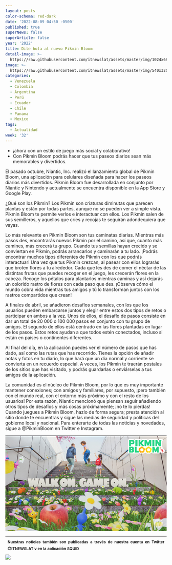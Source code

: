 ```yaml
---
layout: posts
color-schema: red-dark
date: '2022-08-09 04:50 -0500'
published: true
superNews: false
superArticle: false
year: '2022'
title: Dile hola al nuevo Pikmin Bloom
detail-image: >-
  https://raw.githubusercontent.com/itnewslat/assets/master/img/1024x680/pikmin-bloom-g.jpg
image: >-
  https://raw.githubusercontent.com/itnewslat/assets/master/img/540x320/pikmin-bloom-p.jpg
categories:
  - Venezuela
  - Colombia
  - Argentina
  - Perú
  - Ecuador
  - Chile
  - Panama
  - Mexico
tags:
  - Actualidad
week: '32'
---
```

- ¡ahora con un estilo de juego más social y colaborativo!
- Con Pikmin Bloom podrás hacer que tus paseos diarios sean más memorables y divertidos.

El pasado octubre, Niantic, Inc. realizó el lanzamiento global de Pikmin Bloom, una aplicación para celulares diseñada para hacer los paseos diarios más divertidos. Pikmin Bloom fue desarrollada en conjunto por Niantic y Nintendo y actualmente se encuentra disponible en la App Store y Google Play.
 
¿Qué son los Pikmin? Los Pikmin son criaturas diminutas que parecen plantas y están por todas partes, aunque no se pueden ver a simple vista. Pikmin Bloom te permite verlos e interactuar con ellos. Los Pikmin salen de sus semilleros, y aquellos que críes y recojas te seguirán adondequiera que vayas.
 
Lo más relevante en Pikmin Bloom son tus caminatas diarias. Mientras más pasos des, encontrarás nuevos Pikmin por el camino, así que, cuanto más camines, más crecerá tu grupo. Cuando tus semillas hayan crecido y se conviertan en Pikmin, podrás arrancarlos y caminarán a tu lado. ¡Podrás encontrar muchos tipos diferentes de Pikmin con los que podrás interactuar!
Una vez que tus Pikmin crezcan, al pasear con ellos lograrás que broten flores a tu alrededor. Cada que les des de comer el néctar de las distintas frutas que puedes recoger en el juego, les crecerán flores en la cabeza. Recoge los pétalos para plantarlos mientras caminas y así dejarás un colorido rastro de flores con cada paso que des. ¡Observa cómo el mundo cobra vida mientras tus amigos y tú lo transforman juntos con los rastros compartidos que crean!
 
A finales de abril, se añadieron desafíos semanales, con los que los usuarios pueden embarcarse juntos y elegir entre estos dos tipos de retos o participar en ambos a la vez. Unos de ellos, el desafío de pasos consiste en dar un total de 20 000 o 100 000 pasos en conjunto con tu grupo de amigos. El segundo de ellos está centrado en las flores plantadas en lugar de los pasos. Estos retos ayudan a que todos estén conectados, incluso si están en países o continentes diferentes.
 
Al final del día, en la aplicación puedes ver el número de pasos que has dado, así como las rutas que has recorrido. Tienes la opción de añadir notas y fotos en tu diario, lo que hará que un día normal y corriente se convierta en un recuerdo especial. A veces, los Pikmin te traerán postales de los sitios que has visitado, y podrás guardarlas o enviárselas a tus amigos de la aplicación.

La comunidad es el núcleo de Pikmin Bloom, por lo que es muy importante mantener conexiones; con amigos y familiares, por supuesto, ¡pero también con el mundo real, con el entorno más próximo y con el resto de los usuarios! Por esta razón, Niantic mencionó que piensan seguir añadiendo otros tipos de desafíos y más cosas próximamente; ¡no te lo pierdas!
Cuando juegues a Pikmin Bloom, hazlo de forma segura; presta atención al sitio donde te encuentras y sigue las medias de seguridad y políticas del gobierno local y nacional.
Para enterarte de todas las noticias y novedades, sigue a @PikminBloom en Twitter e Instagram.

![](https://raw.githubusercontent.com/itnewslat/assets/master/img/540x320/pikmin-bloom-p.jpg)

<table style="height: 42px;" width="569">
<tbody>
<tr>
<td style="text-align: justify;"><sub><strong>Nuestras noticias también son publicadas a través de nuestra cuenta en Twitter <a href="https://twitter.com/itnewslat?lang=es">@ITNEWSLAT</a> y en la aplicación <a href="https://squidapp.co/en/">SQUID</a></strong></sub></td>
</tr>
</tbody>
</table>

<img src="https://tracker.metricool.com/c3po.jpg?hash=56f88a41e39ab42c063cc51676587a04"/>